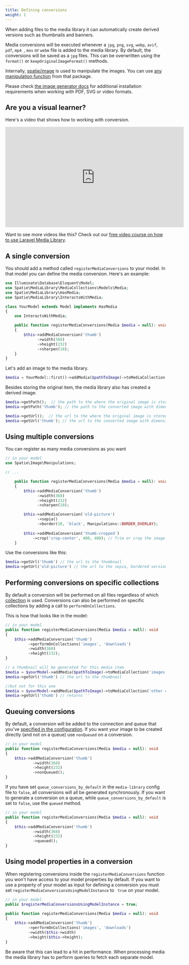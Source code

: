 ```yaml
---
title: Defining conversions
weight: 1
---
```


When adding files to the media library it can automatically create derived versions such as thumbnails and banners.

Media conversions will be executed whenever  a `jpg`, `png`, `svg`, `webp`, `avif`, `pdf`, `mp4 `, `mov` or `webm` file is added to the media library. By default, the conversions will be saved as a `jpg` files. This can be overwritten using the `format()` or `keepOriginalImageFormat()` methods.

Internally, [spatie/image](https://spatie.be/docs/image/v3) is used to manipulate the images. You can use [any manipulation function](https://spatie.be/docs/image) from that package.

Please check [the image generator docs](/docs/laravel-medialibrary/v11/converting-other-file-types/using-image-generators) for additional installation requirements when working with PDF, SVG or video formats.

## Are you a visual learner?

Here's a video that shows how to working with conversion.

<iframe width="560" height="315" src="https://www.youtube.com/embed/1i-HTyyEmvM" frameborder="0" allow="accelerometer; autoplay; clipboard-write; encrypted-media; gyroscope; picture-in-picture" allowfullscreen></iframe>

Want to see more videos like this? Check out our [free video course on how to use Laravel Media Library](https://spatie.be/courses/discovering-laravel-media-library).

## A single conversion

You should add a method called `registerMediaConversions` to your model. In that model you can define the media conversion. Here's an example:

```php
use Illuminate\Database\Eloquent\Model;
use Spatie\MediaLibrary\MediaCollections\Models\Media;
use Spatie\MediaLibrary\HasMedia;
use Spatie\MediaLibrary\InteractsWithMedia;

class YourModel extends Model implements HasMedia
{
    use InteractsWithMedia;

    public function registerMediaConversions(Media $media = null): void
    {
        $this->addMediaConversion('thumb')
              ->width(368)
              ->height(232)
              ->sharpen(10);
    }
}
```

Let's add an image to the media library.

```php
$media = YourModel::first()->addMedia($pathToImage)->toMediaCollection();
```

Besides storing the original item, the media library also has created a derived image.

```php
$media->getPath();  // the path to the where the original image is stored
$media->getPath('thumb'); // the path to the converted image with dimensions 368x232

$media->getUrl();  // the url to the where the original image is stored
$media->getUrl('thumb'); // the url to the converted image with dimensions 368x232
```

## Using multiple conversions

You can register as many media conversions as you want

```php
// in your model
use Spatie\Image\Manipulations;

// ...

    public function registerMediaConversions(Media $media = null): void
    {
        $this->addMediaConversion('thumb')
              ->width(368)
              ->height(232)
              ->sharpen(10);

        $this->addMediaConversion('old-picture')
              ->sepia()
              ->border(10, 'black', Manipulations::BORDER_OVERLAY);
              
        $this->addMediaConversion('thumb-cropped')
            ->crop('crop-center', 400, 400); // Trim or crop the image to the center for specified width and height.
    }
```

Use the conversions like this:

```php
$media->getUrl('thumb') // the url to the thumbnail
$media->getUrl('old-picture') // the url to the sepia, bordered version
```

## Performing conversions on specific collections

By default a conversion will be performed on all files regardless of which [collection](/docs/laravel-medialibrary/v11/working-with-media-collections/simple-media-collections) is used. Conversions can also be performed on specific collections by adding a call to `performOnCollections`.

This is how that looks like in the model:

```php
// in your model
public function registerMediaConversions(Media $media = null): void
{
    $this->addMediaConversion('thumb')
          ->performOnCollections('images', 'downloads')
          ->width(368)
          ->height(232);
}
```


```php
// a thumbnail will be generated for this media item
$media = $yourModel->addMedia($pathToImage)->toMediaCollection('images');
$media->getUrl('thumb') // the url to the thumbnail

//but not for this one
$media = $yourModel->addMedia($pathToImage)->toMediaCollection('other collection');
$media->getUrl('thumb') // returns ''
```

## Queuing conversions

By default, a conversion will be added to the connection and queue that you've [specified in the configuration](/docs/laravel-medialibrary/v11/installation-setup). If you want your image to be created directly (and not on a queue) use `nonQueued` on a conversion.

```php
// in your model
public function registerMediaConversions(Media $media = null): void
{
    $this->addMediaConversion('thumb')
            ->width(368)
            ->height(232)
            ->nonQueued();
}
```

If you have set `queue_conversions_by_default` in the `media-library` config file to `false`, all conversions will all be generated synchronously. If you want to generate a conversion on a queue, while `queue_conversions_by_default` is set to `false`, use the `queued` method.

```php
// in your model
public function registerMediaConversions(Media $media = null): void
{
    $this->addMediaConversion('thumb')
            ->width(368)
            ->height(232)
            ->queued();
}
```

## Using model properties in a conversion

When registering conversions inside the `registerMediaConversions` function you won't have access to your model properties by default. If you want to use a property of your model as input for defining a conversion you must set `registerMediaConversionsUsingModelInstance` to `
true` on your model.

```php
// in your model
public $registerMediaConversionsUsingModelInstance = true;

public function registerMediaConversions(Media $media = null): void
{
    $this->addMediaConversion('thumb')
          ->performOnCollections('images', 'downloads')
          ->width($this->width)
          ->height($this->height);
}
```

Be aware that this can lead to a hit in performance. When processing media the media library has to perform queries to fetch each separate model.
